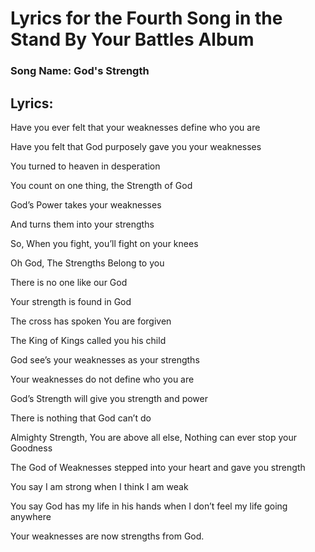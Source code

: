 <h1> Lyrics for the Fourth Song in the Stand By Your Battles Album </h1>

<h3> Song Name: God's Strength </h3>

<h2>Lyrics: </h2>

<p>Have you ever felt that your weaknesses define who you are</p>
<p>Have you felt that God purposely gave you your weaknesses</p>
<p>You turned to heaven in desperation</p>
<p>You count on one thing, the Strength of God</p>
<p>God’s Power takes your weaknesses</p>
<p>And turns them into your strengths</p>
<p>So, When you fight, you’ll fight on your knees</p>
<p>Oh God, The Strengths Belong to you</p>
<p>There is no one like our God</p>
<p>Your strength is found in God</p>
<p>The cross has spoken You are forgiven</p>
<p>The King of Kings called you his child</p>
<p>God see’s your weaknesses as your strengths</p>
<p>Your weaknesses do not define who you are</p>
<p>God’s Strength will give you strength and power</p>
<p>There is nothing that God can’t do</p>
<p>Almighty Strength, You are above all else, Nothing can ever stop your Goodness</p>
<p>The God of Weaknesses stepped into your heart and gave you strength</p>
<p>You say I am strong when I think I am weak</p>
<p>You say God has my life in his hands when I don’t feel my life going anywhere</p>
<p>Your weaknesses are now strengths from God. </p>
